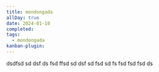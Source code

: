 ```yaml
---
title: mondongada
allDay: true
date: 2024-01-10
completed: 
tags:
  - mondongada
kanban-plugin:
---
```

dsdfsd sd 
dsf 
ds
 fsd ffsd sd dsf sd fsd
 sd fs fsd fsd fsd
 ds 